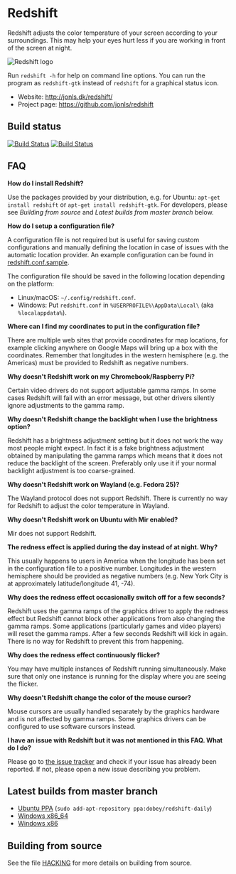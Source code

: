 
Redshift
========

Redshift adjusts the color temperature of your screen according to
your surroundings. This may help your eyes hurt less if you are
working in front of the screen at night.

![Redshift logo](http://jonls.dk/assets/redshift-icon-256.png)

Run `redshift -h` for help on command line options. You can run the program
as `redshift-gtk` instead of `redshift` for a graphical status icon.

* Website: http://jonls.dk/redshift/
* Project page: https://github.com/jonls/redshift

Build status
------------

[![Build Status](https://travis-ci.org/jonls/redshift.svg?branch=master)](https://travis-ci.org/jonls/redshift)
[![Build Status](https://ci.appveyor.com/api/projects/status/github/jonls/redshift?branch=master&svg=true)](https://ci.appveyor.com/project/jonls/redshift)

FAQ
---

**How do I install Redshift?**

Use the packages provided by your distribution, e.g. for Ubuntu: `apt-get install redshift` or `apt-get install redshift-gtk`. For developers, please see _Building from source_ and _Latest builds from master branch_ below.

**How do I setup a configuration file?**

A configuration file is not required but is useful for saving custom
configurations and manually defining the location in case of issues with the
automatic location provider. An example configuration can be found in
[redshift.conf.sample](redshift.conf.sample).

The configuration file should be saved in the following location depending on
the platform:

- Linux/macOS: `~/.config/redshift.conf`.
- Windows: Put `redshift.conf` in `%USERPROFILE%\AppData\Local\`
    (aka `%localappdata%`).

**Where can I find my coordinates to put in the configuration file?**

There are multiple web sites that provide coordinates for map locations, for
example clicking anywhere on Google Maps will bring up a box with the
coordinates. Remember that longitudes in the western hemisphere (e.g. the
Americas) must be provided to Redshift as negative numbers.

**Why doesn't Redshift work on my Chromebook/Raspberry Pi?**

Certain video drivers do not support adjustable gamma ramps. In some cases
Redshift will fail with an error message, but other drivers silently ignore
adjustments to the gamma ramp.

**Why doesn't Redshift change the backlight when I use the brightness option?**

Redshift has a brightness adjustment setting but it does not work the way most
people might expect. In fact it is a fake brightness adjustment obtained by
manipulating the gamma ramps which means that it does not reduce the backlight
of the screen. Preferably only use it if your normal backlight adjustment is
too coarse-grained.

**Why doesn't Redshift work on Wayland (e.g. Fedora 25)?**

The Wayland protocol does not support Redshift. There is currently no way for
Redshift to adjust the color temperature in Wayland.

**Why doesn't Redshift work on Ubuntu with Mir enabled?**

Mir does not support Redshift.

**The redness effect is applied during the day instead of at night. Why?**

This usually happens to users in America when the longitude has been set in the
configuration file to a positive number. Longitudes in the western hemisphere
should be provided as negative numbers (e.g. New York City is at approximately
latitude/longitude 41, -74).

**Why does the redness effect occasionally switch off for a few seconds?**

Redshift uses the gamma ramps of the graphics driver to apply the redness
effect but Redshift cannot block other applications from also changing the
gamma ramps. Some applications (particularly games and video players) will
reset the gamma ramps. After a few seconds Redshift will kick in again. There
is no way for Redshift to prevent this from happening.

**Why does the redness effect continuously flicker?**

You may have multiple instances of Redshift running simultaneously. Make sure
that only one instance is running for the display where you are seeing the
flicker.

**Why doesn't Redshift change the color of the mouse cursor?**

Mouse cursors are usually handled separately by the graphics hardware and is
not affected by gamma ramps. Some graphics drivers can be configured to use
software cursors instead.

**I have an issue with Redshift but it was not mentioned in this FAQ. What
do I do?**

Please go to [the issue tracker](https://github.com/jonls/redshift/issues) and
check if your issue has already been reported. If not, please open a new issue
describing you problem.

Latest builds from master branch
--------------------------------

- [Ubuntu PPA](https://launchpad.net/~dobey/+archive/ubuntu/redshift-daily/+packages) (`sudo add-apt-repository ppa:dobey/redshift-daily`)
- [Windows x86_64](https://ci.appveyor.com/api/projects/jonls/redshift/artifacts/redshift-windows-x86_64.zip?branch=master&job=Environment%3A+arch%3Dx86_64)
- [Windows x86](https://ci.appveyor.com/api/projects/jonls/redshift/artifacts/redshift-windows-i686.zip?branch=master&job=Environment%3A+arch%3Di686)

Building from source
--------------------

See the file [HACKING](HACKING.md) for more details on building from source.
